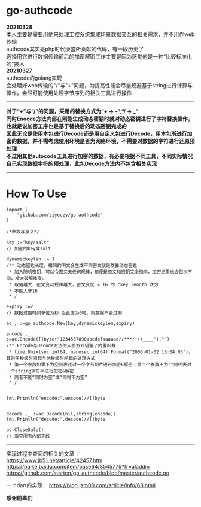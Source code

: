 # go-authcode
**20210328**  
本人主要是需要用他来处理工控系统集成场景数据交互的相关需求，并不用作web传输  
authcode其实是php时代康盛所贡献的代码，有一段历史了  
选择用它进行数据传输前后的加密解密工作主要是因为感觉他是一种“比较标准化的”技术  
**20210327**  
authcode的golang实现  
会处理好web传输的"/"与"+"问题，为提高性能会尽量规避基于string进行计算与操作，会尽可能使用处理字节序列的相关工具进行操作  
***
**对于“+”与“/”的问题，采用的替换方式为“+ -> -”,“/ -> _”**  
**同时Enocde方法内部在刚刚生成动态密钥时就对动态密钥进行了字符替换操作，也就是说加密工序也是基于替换后的动态密钥完成的**  
**因此无论是使用本包进行Decode还是用自定义包进行Decode，用本包所进行加密的数据，并不需考虑使用环境是否为网络环境，不需要对数据的字符进行还原预处理**  
**不过用其他autocode工具进行加密的数据，有必要根据不同工具，不同实际情况自己实现数据字符的预处理，此包Decode方法内不包含相关实现**  
***
# How To Use

    import (
        "github.com/ziyouzy/go-authcode"
    )
        
    /*参数与意义*/
    
    key :="key/salt"
    // 加密的key或salt
    
    dynamickeylen := 1
    /** 动态密匙长度，相同的明文会生成不同密文就是依靠动态密匙
     * 加入随机密钥，可以令密文无任何规律，即便是原文和密钥完全相同，加密结果也会每次不同，增大破解难度。
     * 取值越大，密文变动规律越大，密文变化 = 16 的 ckey_length 次方
     * 不能大于16
     * /
    
    expiry :=2
    // 数据过期时间单位为秒,当此值为0时，则数据不会过期 
    
    ac ,_:=go_authcode.New(key,dynamickeylen,expiry)
    
    encode ,_ :=ac.Encode([]byte("1234567890abcdefaaaaaa//***/+++____"),"")
    /** Encode与Decode方法的入参方式借鉴了内置函数
     * time.Unix(sec int64, nanosec int64).Format("2006-01-02 15:04:05")，其对于秒级时间戳与纳秒级时间戳的处理方式
     * 第一个参数如果不为空则表述对一个字节切片进行加密&解密；第二个参数不为""则代表对一个string字符串进行加密&解密
     * 两者不能“同时为空”或“同时不为空”  
     * /
    
    
    fmt.Println("encode:",encode)//[]byte


    decode ,_ :=ac.Decode(nil,string(encode))    
    fmt.Println("decode:",decode)//[]byte
    
    ac.CloseSafe()
    // 清空所有内部字段
***
实现过程中查阅的相关的文章：  
https://www.jb51.net/article/42457.htm  
https://baike.baidu.com/item/base64/8545775?fr=aladdin  
https://github.com/starten/go-authcode/blob/master/authcode.go  

一个dart的实现：
https://blog.jam00.com/article/info/68.html  

**感谢前辈们**
